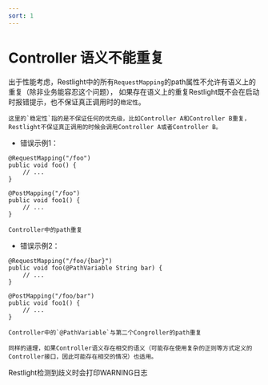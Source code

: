 ```yaml
---
sort: 1
---
```


# Controller 语义不能重复

出于性能考虑，Restlight中的所有`RequestMapping`的path属性不允许有语义上的重复（除非业务能容忍这个问题）， 如果存在语义上的重复Restlight既不会在启动时报错提示，也不保证真正调用时的`稳定性`。

```note
这里的`稳定性`指的是不保证任何的优先级，比如Controller A和Controller B重复，Restlight不保证真正调用的时候会调用Controller A或者Controller B。
```

- 错误示例1：

```
@RequestMapping("/foo")
public void foo() {
    // ...
}

@PostMapping("/foo")
public void foo1() {
    // ...
}
```

```warning
Controller中的path重复
```

- 错误示例2：

```
@RequestMapping("/foo/{bar}")
public void foo(@PathVariable String bar) {
    // ...
}

@PostMapping("/foo/bar")
public void foo1() {
    // ...
}
```

```warning
Controller中的`@PathVariable`与第二个Congroller的path重复
```

```note
同样的道理，如果Controller语义存在相交的语义（可能存在使用复杂的正则等方式定义的Controller接口，因此可能存在相交的情况）也适用。
```

Restlight检测到歧义时会打印WARNING日志